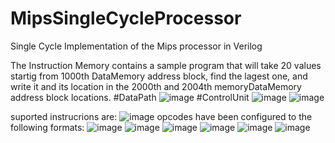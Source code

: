 # MipsSingleCycleProcessor
Single Cycle Implementation of the Mips processor in Verilog

The Instruction Memory contains a sample program that will take 20 values startig from 1000th DataMemory address block, find the lagest one, and write it and its location in the 2000th and 2004th memoryDataMemory address block locations.
#DataPath
![image](https://user-images.githubusercontent.com/65303603/171605578-f002b7de-8e0f-4b29-8700-5197a66aad28.png)
#ControlUnit
![image](https://user-images.githubusercontent.com/65303603/171605680-bf4ea7c7-2cdf-499f-a667-57835664323c.png)
![image](https://user-images.githubusercontent.com/65303603/171605701-b827b526-a98c-4090-924b-7dfb0929a003.png)

suported instrucrions are:
![image](https://user-images.githubusercontent.com/65303603/171606103-eeb967e4-ad3d-40c9-806a-466cc8ecfcb3.png)
opcodes have been configured to the following formats: 
![image](https://user-images.githubusercontent.com/65303603/171607495-eaf938d9-1530-4f58-af8e-365299b14b37.png)
![image](https://user-images.githubusercontent.com/65303603/171607626-04853bb6-df6f-4c1e-8297-3a65ef550435.png)
![image](https://user-images.githubusercontent.com/65303603/171607918-f87e282b-0d8d-4d10-96fc-361c206b59e0.png)
![image](https://user-images.githubusercontent.com/65303603/171608081-4b413ffc-388c-43f6-b479-4dd34a2d317c.png)
![image](https://user-images.githubusercontent.com/65303603/171608223-b9bdb484-766c-47ed-963f-7873e40176f5.png)
![image](https://user-images.githubusercontent.com/65303603/171608279-2930a58f-c053-44f1-ae66-7bcced0fdac4.png)
